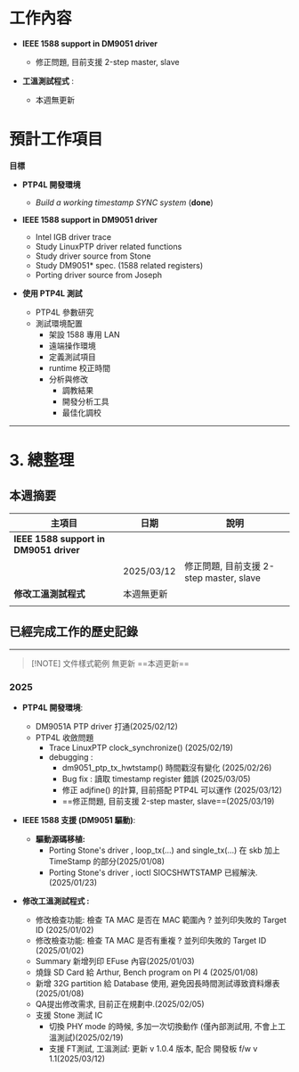 # 工作內容

- **IEEE 1588 support in DM9051 driver** 
	- 修正問題, 目前支援 2-step master, slave

- **工溫測試程式** :
	- 本週無更新
# 預計工作項目

**目標**
- **PTP4L 開發環境**
    - _Build a working timestamp SYNC system_ (**done**)

- **IEEE 1588 support in DM9051 driver**
    - Intel IGB driver trace
    - Study LinuxPTP driver related functions
    - Study driver source from Stone
    - Study DM9051* spec. (1588 related registers)
    - Porting driver source from Joseph

- **使用 PTP4L 測試**
    - PTP4L 參數研究
    - 測試環境配置
        - 架設 1588 專用 LAN
        - 遠端操作環境
        - 定義測試項目
        - runtime 校正時間
        - 分析與修改
            - 調教結果
            - 開發分析工具
            - 最佳化調校
---

# 3. 總整理
## 本週摘要

| 主項目                                    | 日期         | 說明                              |
| -------------------------------------- | ---------- | ------------------------------- |
| **IEEE 1588 support in DM9051 driver** |            |                                 |
|                                        | 2025/03/12 | 修正問題, 目前支援 2-step master, slave |
| **修改工溫測試程式**                           | 本週無更新      |                                 |
|                                        |            |                                 |

## 已經完成工作的歷史記錄
---
> [!NOTE] 文件樣式範例
> 無更新
> ==本週更新==
### 2025
- **PTP4L 開發環境**:
	- DM9051A PTP driver 打通(2025/02/12)
	- PTP4L 收斂問題
		- Trace LinuxPTP clock_synchronize() (2025/02/19)
		- debugging :
			- dm9051_ptp_tx_hwtstamp() 時間戳沒有變化 (2025/02/26)
			- Bug fix : 讀取 timestamp register 錯誤 (2025/03/05)
			- 修正 adjfine() 的計算, 目前搭配 PTP4L 可以運作 (2025/03/12)
			- ==修正問題, 目前支援 2-step master, slave==(2025/03/19)
		
- **IEEE 1588 支援 (DM9051 驅動)**:
    - **驅動源碼移植:**
	    - Porting Stone's driver , loop_tx(...) and single_tx(...) 在 skb 加上 TimeStamp 的部分(2025/01/08)
	    - Porting Stone's driver , ioctl SIOCSHWTSTAMP 已經解決.(2025/01/23)
- **修改工溫測試程式 :**
	- 修改檢查功能: 檢查 TA MAC 是否在 MAC 範圍內 ? 並列印失敗的 Target ID (2025/01/02)
	- 修改檢查功能: 檢查 TA MAC 是否有重複 ? 並列印失敗的 Target ID (2025/01/02)
	- Summary 新增列印 EFuse 內容(2025/01/03)
	- 燒錄 SD Card 給 Arthur, Bench program on PI 4 (2025/01/08)
	- 新增 32G partition 給 Database 使用, 避免因長時間測試導致資料爆表(2025/01/08)
	- QA提出修改需求, 目前正在規劃中.(2025/02/05)
	- 支援 Stone 測試 IC
		- 切換 PHY mode 的時候,  多加一次切換動作 (僅內部測試用, 不會上工溫測試)(2025/02/19)
		- 支援 FT測試, 工溫測試: 更新 v 1.0.4 版本, 配合 開發板 f/w v 1.1(2025/03/12)


